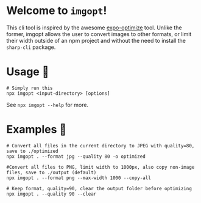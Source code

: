 # Welcome to `imgopt`!
This cli tool is inspired by the awesome [expo-optimize](https://www.npmjs.com/package/expo-optimize) tool. Unlike the former, imgopt allows the user to convert images to other formats, or limit their width outside of an npm project and without the need to install the `sharp-cli` package.
# Usage :rocket:
```
# Simply run this
npx imgopt <input-directory> [options]
```
See `npx imgopt --help` for more.
# Examples :pencil:
```
# Convert all files in the current directory to JPEG with quality=80, save to ./optimized
npx imgopt . --format jpg --quality 80 -o optimized

#Convert all files to PNG, limit width to 1000px, also copy non-image files, save to ./output (default)
npx imgopt . --format png --max-width 1000 --copy-all

# Keep format, quality=90, clear the output folder before optimizing
npx imgopt . --quality 90 --clear
```
